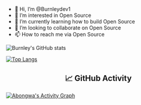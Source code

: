 - 👋 Hi, I’m @Burnleydev1
- 👀 I’m interested in Open Source
- 🌱 I’m currently learning how to build Open Source
- 💞️ I’m looking to collaborate on Open Source
- 📫 How to reach me via Open Source

<!---
Burnleydev1/Burnleydev1 is a ✨ special ✨ repository because its `README.md` (this file) appears on your GitHub profile.
You can click the Preview link to take a look at your changes.
--->
![Burnley's GitHub stats](https://github-readme-stats.vercel.app/api?username=Burnleydev1&show_icons=true&theme=radical)

[![Top Langs](https://github-readme-stats.vercel.app/api/top-langs/?username=Burnleydev1)](https://github.com/Burnleydev1/github-readme-stats)


<h2 align="center"> 📈 GitHub Activity </h2>
  <a href="https://github.com/Burnleydev1/github-readme-activity-graph"><img alt="Abongwa's Activity Graph" src="https://activity-graph.herokuapp.com/graph?username=Burnleydev1&bg_color=1F222E&color=F8D866&line=F85D7F&point=FFFFFF&hide_border=true&theme=nord" /></a>
